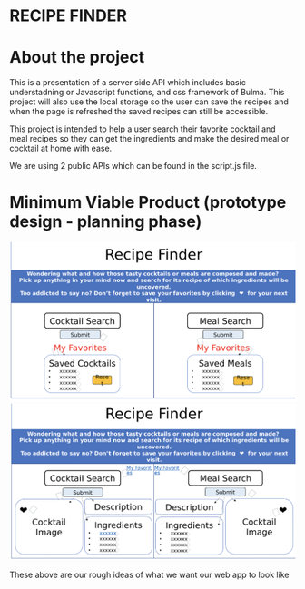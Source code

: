 # RECIPE FINDER

# About the project

This is a presentation of a server side API which includes basic understadning or Javascript functions, and css framework of Bulma. This project will also use the local storage so the user can save the recipes and when the page is refreshed the saved recipes can still be accessible.

This project is intended to help a user search their favorite cocktail and meal recipes so they can get the ingredients and make the desired meal or cocktail at home with ease. 

We are using 2 public APIs which can be found in the script.js file.

# Minimum Viable Product (prototype design - planning phase)

![one](Assets/images/recipeOne.png)
![two](Assets/images/recipeTwo.png)

These above are our rough ideas of what we want our web app to look like